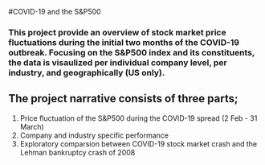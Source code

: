 #COVID-19 and the S&P500

### This project provide an overview of stock market price fluctuations during the initial two months of the COVID-19 outbreak. Focusing on the S&P500 index and its constituents, the data is visaulized per individual company level, per industry, and geographically (US only).

## The project narrative consists of three parts;
1. Price fluctuation of the S&P500 during the COVID-19 spread (2 Feb - 31 March)
2. Company and industry specific performance
3. Exploratory comparsion between COVID-19 stock market crash and the Lehman bankruptcy crash of 2008
